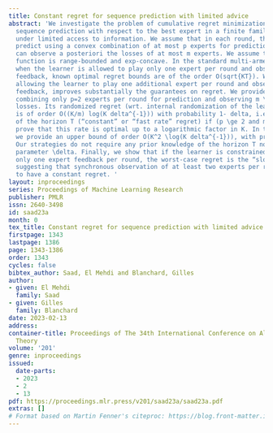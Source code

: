 ```yaml
---
title: Constant regret for sequence prediction with limited advice
abstract: 'We investigate the problem of cumulative regret minimization for individual
  sequence prediction with respect to the best expert in a finite family of size K
  under limited access to information. We assume that in each round, the learner can
  predict using a convex combination of at most p experts for prediction, then they
  can observe a posteriori the losses of at most m experts. We assume that the loss
  function is range-bounded and exp-concave. In the standard multi-armed bandits setting,
  when the learner is allowed to play only one expert per round and observe only its
  feedback, known optimal regret bounds are of the order O(sqrt{KT}). We show that
  allowing the learner to play one additional expert per round and observe one additional
  feedback, improves substantially the guarantees on regret. We provide a strategy
  combining only p=2 experts per round for prediction and observing m \ge 2 experts’
  losses. Its randomized regret (wrt. internal randomization of the learners’ strategy)
  is of order O((K/m) log(K delta^{-1})) with probability 1- delta, i.e., is independent
  of the horizon T (“constant” or “fast rate” regret) if (p \ge 2 and m \ge 3). We
  prove that this rate is optimal up to a logarithmic factor in K. In the case p=m=2,
  we provide an upper bound of order O(K^2 \log(K delta^{-1})), with probability 1-delta.
  Our strategies do not require any prior knowledge of the horizon T nor of the confidence
  parameter \delta. Finally, we show that if the learner is constrained to observe
  only one expert feedback per round, the worst-case regret is the “slow rate” Omega(sqrt{KT}),
  suggesting that synchronous observation of at least two experts per round is necessary
  to have a constant regret. '
layout: inproceedings
series: Proceedings of Machine Learning Research
publisher: PMLR
issn: 2640-3498
id: saad23a
month: 0
tex_title: Constant regret for sequence prediction with limited advice
firstpage: 1343
lastpage: 1386
page: 1343-1386
order: 1343
cycles: false
bibtex_author: Saad, El Mehdi and Blanchard, Gilles
author:
- given: El Mehdi
  family: Saad
- given: Gilles
  family: Blanchard
date: 2023-02-13
address:
container-title: Proceedings of The 34th International Conference on Algorithmic Learning
  Theory
volume: '201'
genre: inproceedings
issued:
  date-parts:
  - 2023
  - 2
  - 13
pdf: https://proceedings.mlr.press/v201/saad23a/saad23a.pdf
extras: []
# Format based on Martin Fenner's citeproc: https://blog.front-matter.io/posts/citeproc-yaml-for-bibliographies/
---
```

